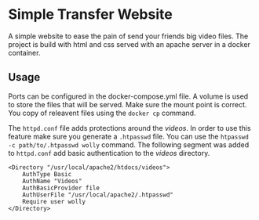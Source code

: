 # Simple Transfer Website

A simple website to ease the pain of send your friends big video files. The project is build with html and css served with an apache server in a docker container.

## Usage
Ports can be configured in the docker-compose.yml file. A volume is used to store the files that will be served. Make sure the mount point is correct. You copy of releavent files using the `docker cp` command.

The `httpd.conf` file adds protections around the *videos*. In order to use this feature make sure you generate a `.htpasswd` file. You can use the `htpasswd -c path/to/.htpasswd wolly` command.
The following segment was added to `httpd.conf` add basic authentication to the *videos* directory.

```
<Directory "/usr/local/apache2/htdocs/videos">
    AuthType Basic
    AuthName "Videos"
    AuthBasicProvider file
    AuthUserFile "/usr/local/apache2/.htpasswd"
    Require user wolly
</Directory>
```
